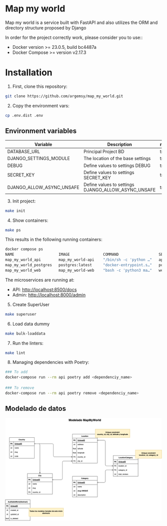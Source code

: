 # Map my world

Map my world is a service built with FastAPI and also utilizes the ORM and directory structure proposed by Django

In order for the project correctly work, please consider you to use::

- Docker version >= 23.0.5, build bc4487a
- Docker Compose >= version v2.17.3

# Installation

1. First, clone this repository:

```bash
git clone https://github.com/argemsy/map_my_world.git
```

2. Copy the environment vars:

```bash
cp .env.dist .env
```

## Environment variables

| Variable                  | Description                                         | required |
| ------------------------- | --------------------------------------------------- | -------- |
| DATABASE_URL              | Principal Project BD                                | true     |
| DJANGO_SETTINGS_MODULE    | The location of the base settings                   | true     |
| DEBUG                     | Define values to settings DEBUG                     | true     |
| SECRET_KEY                | Define values to settings SECRET_KEY                | true     |
| DJANGO_ALLOW_ASYNC_UNSAFE | Define values to settings DJANGO_ALLOW_ASYNC_UNSAFE | true     |

3. Init project:

```bash
make init
```

4. Show containers:

```bash
make ps
```

This results in the following running containers:

```bash
docker compose ps
NAME                    IMAGE               COMMAND                  SERVICE             CREATED             STATUS              PORTS
map_my_world_api        map_my_world-api    "/bin/sh -c 'python …"   api                 3 seconds ago       Up 2 seconds        0.0.0.0:8500->8500/tcp
map_my_world_postgres   postgres:latest     "docker-entrypoint.s…"   postgres            3 seconds ago       Up 2 seconds        0.0.0.0:5432->5432/tcp
map_my_world_web        map_my_world-web    "bash -c 'python3 ma…"   web                 3 seconds ago       Up 2 seconds        0.0.0.0:8000->8000/tcp
```

The microservices are running at:

- API: [http://localhost:8500/docs](http://localhost:8500/docs)
- Admin: [http://localhost:8000/admin](http://localhost:8500/admin/)

5. Create SuperUser

```bash
make superuser
```

6. Load data dummy

```bash
make bulk-loaddata
```

7. Run the linters:

```bash
make lint
```

8. Managing dependencies with Poetry:

```bash
### To add
docker-compose run --rm api poetry add <dependenciy_name>

### To remove
docker-compose run --rm api poetry remove <dependenciy_name>
```

## Modelado de datos

![DER](diagrams/DER.png "DER")
